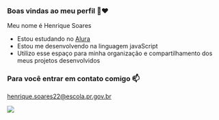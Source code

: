 ### Boas vindas ao meu perfil 🖤❤️

Meu nome é Henrique Soares 

- Estou estudando no [Alura](https://www.alura.com.br)
- Estou me desenvolvendo na linguagem javaScript
- Utilizo esse espaço para minha organização e compartilhamento dos meus projetos desenvolvidos

### Para você entrar em contato comigo 📫

henrique.soares22@escola.pr.gov.br

![](https://media.tenor.com/Fbb_7Xi1irAAAAAC/madara-uchiha.gif)
